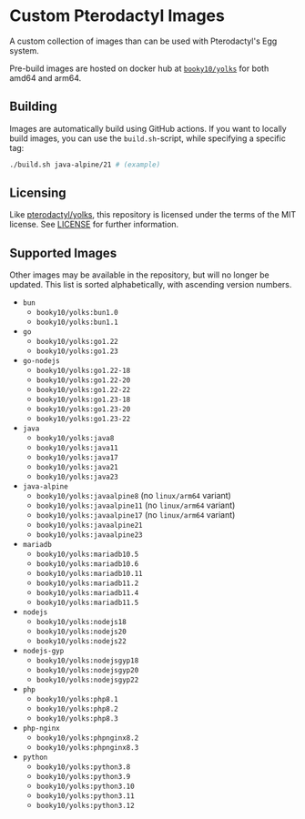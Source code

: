# Custom Pterodactyl Images

A custom collection of images than can be used with Pterodactyl's Egg system.

Pre-build images are hosted on docker hub at [`booky10/yolks`](https://hub.docker.com/r/booky10/yolks) for both amd64 and arm64.

## Building

Images are automatically build using GitHub actions. If you want to locally build images, you can use the `build.sh`-script, while specifying a specific tag:
```sh
./build.sh java-alpine/21 # (example)
```

## Licensing

Like [pterodactyl/yolks](https://github.com/pterodactyl/yolks), this repository is licensed under the terms of the MIT license. See [LICENSE](./LICENSE) for further information.

## Supported Images

Other images may be available in the repository, but will no longer be updated.
This list is sorted alphabetically, with ascending version numbers.

-   `bun`
    -   `booky10/yolks:bun1.0`
    -   `booky10/yolks:bun1.1`
-   `go`
    -   `booky10/yolks:go1.22`
    -   `booky10/yolks:go1.23`
-   `go-nodejs`
    -   `booky10/yolks:go1.22-18`
    -   `booky10/yolks:go1.22-20`
    -   `booky10/yolks:go1.22-22`
    -   `booky10/yolks:go1.23-18`
    -   `booky10/yolks:go1.23-20`
    -   `booky10/yolks:go1.23-22`
-   `java`
    -   `booky10/yolks:java8`
    -   `booky10/yolks:java11`
    -   `booky10/yolks:java17`
    -   `booky10/yolks:java21`
    -   `booky10/yolks:java23`
-   `java-alpine`
    -   `booky10/yolks:javaalpine8` (no `linux/arm64` variant)
    -   `booky10/yolks:javaalpine11` (no `linux/arm64` variant)
    -   `booky10/yolks:javaalpine17` (no `linux/arm64` variant)
    -   `booky10/yolks:javaalpine21`
    -   `booky10/yolks:javaalpine23`
-   `mariadb`
    -   `booky10/yolks:mariadb10.5`
    -   `booky10/yolks:mariadb10.6`
    -   `booky10/yolks:mariadb10.11`
    -   `booky10/yolks:mariadb11.2`
    -   `booky10/yolks:mariadb11.4`
    -   `booky10/yolks:mariadb11.5`
-   `nodejs`
    -   `booky10/yolks:nodejs18`
    -   `booky10/yolks:nodejs20`
    -   `booky10/yolks:nodejs22`
-   `nodejs-gyp`
    -   `booky10/yolks:nodejsgyp18`
    -   `booky10/yolks:nodejsgyp20`
    -   `booky10/yolks:nodejsgyp22`
-   `php`
    -   `booky10/yolks:php8.1`
    -   `booky10/yolks:php8.2`
    -   `booky10/yolks:php8.3`
-   `php-nginx`
    -   `booky10/yolks:phpnginx8.2`
    -   `booky10/yolks:phpnginx8.3`
-   `python`
    -   `booky10/yolks:python3.8`
    -   `booky10/yolks:python3.9`
    -   `booky10/yolks:python3.10`
    -   `booky10/yolks:python3.11`
    -   `booky10/yolks:python3.12`
